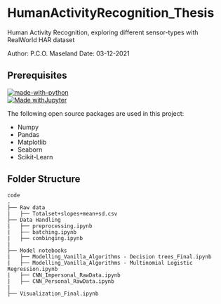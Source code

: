 # HumanActivityRecognition_Thesis
Human Activity Recognition, exploring different sensor-types with RealWorld HAR dataset

Author: P.C.O. Maseland
Date: 03-12-2021


<h2 id="prerequisites"> Prerequisites</h2>

[![made-with-python](https://img.shields.io/badge/Made%20with-Python-1f425f.svg)](https://www.python.org/) <br>
[![Made withJupyter](https://img.shields.io/badge/Made%20with-Jupyter-orange?style=for-the-badge&logo=Jupyter)](https://jupyter.org/try) <br>

<!--This project is written in Python programming language. <br>-->
The following open source packages are used in this project:
* Numpy
* Pandas
* Matplotlib
* Seaborn
* Scikit-Learn


<h2 id="folder-structure">Folder Structure</h2>

    code
    .
    ├── Raw data
    |   ├── Totalset+slopes+mean+sd.csv
    ├── Data Handling
    |   ├── preprocessing.ipynb
    |   ├── batching.ipynb
    |   ├── combinging.ipynb 
    |
    ├── Model notebooks
    |   ├── Modelling_Vanilla_Algorithms - Decision trees_Final.ipynb
    |   ├── Modelling_Vanilla_Algorithms - Multinomial Logistic Regression.ipynb  
    |   ├── CNN_Impersonal_RawData.ipynb    
    |   ├── CNN_Personal_RawData.ipynb 
    |
    ├── Visualization_Final.ipynb
    
    
